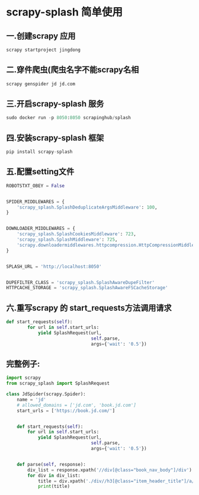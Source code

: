 # scrapy-splash 简单使用

## 一.创建scrapy 应用

```python
scrapy startproject jingdong
```

## 二.穿件爬虫(爬虫名字不能scrapy名相

```python
scrapy genspider jd jd.com
```

## 三.开启scrapy-splash 服务

```python
sudo docker run -p 8050:8050 scrapinghub/splash
```

## 四.安装scrapy-splash 框架

```python
pip install scrapy-splash
```

## 五.配置setting文件

```python
ROBOTSTXT_OBEY = False


SPIDER_MIDDLEWARES = {
    'scrapy_splash.SplashDeduplicateArgsMiddleware': 100,
}


DOWNLOADER_MIDDLEWARES = {
    'scrapy_splash.SplashCookiesMiddleware': 723,
    'scrapy_splash.SplashMiddleware': 725,
    'scrapy.downloadermiddlewares.httpcompression.HttpCompressionMiddleware': 810
}


SPLASH_URL = 'http://localhost:8050'


DUPEFILTER_CLASS = 'scrapy_splash.SplashAwareDupeFilter'
HTTPCACHE_STORAGE = 'scrapy_splash.SplashAwareFSCacheStorage'
```

## 六.重写scrapy 的 start_requests方法调用请求

```python
def start_requests(self):
        for url in self.start_urls:
            yield SplashRequest(url,
                                self.parse,
                                args={'wait': '0.5'})
```

## 完整例子:

```python
import scrapy
from scrapy_splash import SplashRequest

class JdSpider(scrapy.Spider):
    name = 'jd'
    # allowed_domains = ['jd.com', 'book.jd.com']
    start_urls = ['https://book.jd.com/']


    def start_requests(self):
        for url in self.start_urls:
            yield SplashRequest(url,
                                self.parse,
                                args={'wait': '0.5'})


    def parse(self, response):
        div_list = response.xpath('//div[@class="book_nav_body"]/div')
        for div in div_list:
            title = div.xpath('./div//h3[@class="item_header_title"]/a/text()')
            print(title)
```